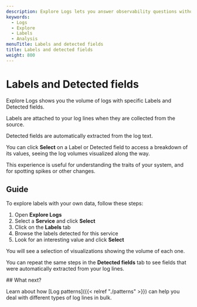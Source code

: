 ```yaml
---
description: Explore Logs lets you answer observability questions without writing queries.
keywords:
  - Logs
  - Explore
  - Labels
  - Analysis
menuTitle: Labels and detected fields
title: Labels and detected fields
weight: 800
---
```


# Labels and Detected fields

Explore Logs shows you the volume of logs with specific Labels and Detected fields.

Labels are attached to your log lines when they are collected from the source.

Detected fields are automatically extracted from the log text.

You can click **Select** on a Label or Detected field to access a breakdown of its values, seeing the log volumes visualized along the way.

This experience is useful for understanding the traits of your system, and for spotting spikes or other changes.

## Guide

To explore labels with your own data, follow these steps:

1. Open **Explore Logs**
2. Select a **Service** and click **Select**
3. Click on the **Labels** tab
4. Browse the labels detected for this service
5. Look for an interesting value and click **Select**

You will see a selection of visualizations showing the volume of each one.

You can repeat the same steps in the **Detected fields** tab to see fields that were automatically extracted from your log lines.

## What next?

Learn about how [Log patterns]({{< relref "./patterns" >}}) can help you deal with different types of log lines in bulk.
